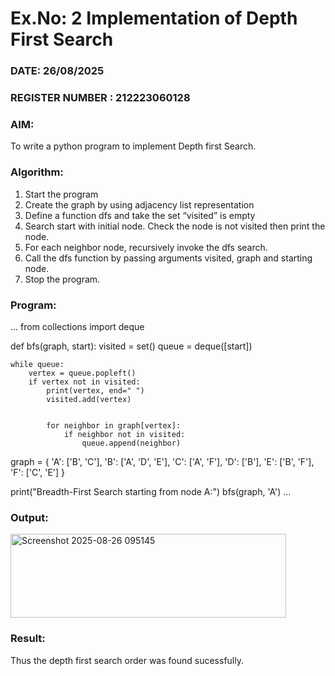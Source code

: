 # Ex.No: 2  Implementation of Depth First Search
### DATE: 26/08/2025                                                                           
### REGISTER NUMBER : 212223060128
### AIM: 
To write a python program to implement Depth first Search. 
### Algorithm:
1. Start the program
2. Create the graph by using adjacency list representation
3. Define a function dfs and take the set “visited” is empty 
4. Search start with initial node. Check the node is not visited then print the node.
5. For each neighbor node, recursively invoke the dfs search.
6. Call the dfs function by passing arguments visited, graph and starting node.
7. Stop the program.
### Program:
...
from collections import deque

def bfs(graph, start):
    visited = set()
    queue = deque([start])

    while queue:
        vertex = queue.popleft()
        if vertex not in visited:
            print(vertex, end=" ")
            visited.add(vertex)

            
            for neighbor in graph[vertex]:
                if neighbor not in visited:
                    queue.append(neighbor)

graph = {
    'A': ['B', 'C'],
    'B': ['A', 'D', 'E'],
    'C': ['A', 'F'],
    'D': ['B'],
    'E': ['B', 'F'],
    'F': ['C', 'E']
}

print("Breadth-First Search starting from node A:")
bfs(graph, 'A')
...










### Output:

<img width="441" height="134" alt="Screenshot 2025-08-26 095145" src="https://github.com/user-attachments/assets/3091a838-df06-4541-bb2a-5518950cf4f2" />


### Result:
Thus the depth first search order was found sucessfully.
